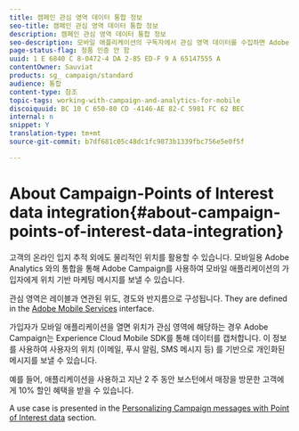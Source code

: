 ```yaml
---
title: 캠페인 관심 영역 데이터 통합 정보
seo-title: 캠페인 관심 영역 데이터 통합 정보
description: 캠페인 관심 영역 데이터 통합 정보
seo-description: 모바일 애플리케이션의 구독자에서 관심 영역 데이터를 수집하면 Adobe Campaign의 통합을 통해 가입자에게 위치 기반 마케팅 메시지를 보낼 수 있습니다.
page-status-flag: 정품 인증 안 함
uuid: 1 E 6840 C 8-0472-4 DA 2-85 ED-F 9 A 65147555 A
contentOwner: Sauviat
products: sg_ campaign/standard
audience: 통합
content-type: 참조
topic-tags: working-with-campaign-and-analytics-for-mobile
discoiquuid: BC 10 C 650-80 CD -4146-AE 82-C 5981 FC 62 BEC
internal: n
snippet: Y
translation-type: tm+mt
source-git-commit: b7df681c05c48dc1fc9873b1339fbc756e5e0f5f

---
```



# About Campaign-Points of Interest data integration{#about-campaign-points-of-interest-data-integration}

고객의 온라인 입지 추적 외에도 물리적인 위치를 활용할 수 있습니다. 모바일용 Adobe Analytics 와의 통합을 통해 Adobe Campaign를 사용하여 모바일 애플리케이션의 가입자에게 위치 기반 마케팅 메시지를 보낼 수 있습니다.

관심 영역은 레이블과 연관된 위도, 경도와 반지름으로 구성됩니다. They are defined in the [Adobe Mobile Services](https://marketing.adobe.com/resources/help/en_US/mobile/home.html) interface.

가입자가 모바일 애플리케이션을 열면 위치가 관심 영역에 해당하는 경우 Adobe Campaign는 Experience Cloud Mobile SDK를 통해 데이터를 캡처합니다. 이 정보를 사용하여 사용자의 위치 (이메일, 푸시 알림, SMS 메시지 등) 를 기반으로 개인화된 메시지를 보낼 수 있습니다.

예를 들어, 애플리케이션을 사용하고 지난 2 주 동안 보스턴에서 매장을 방문한 고객에게 10% 할인 혜택을 받을 수 있습니다.

A use case is presented in the [Personalizing Campaign messages with Point of Interest data](../../integrating/using/personalizing-campaign-messages-with-point-of-interest-data.md) section.
